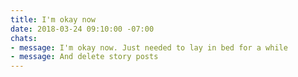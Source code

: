 ```yaml
---
title: I'm okay now
date: 2018-03-24 09:10:00 -07:00
chats:
- message: I'm okay now. Just needed to lay in bed for a while
- message: And delete story posts
---
```


